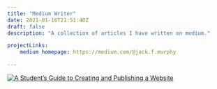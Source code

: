 ```yaml
---
title: "Medium Writer"
date: 2021-01-16T21:51:40Z
draft: false
description: "A collection of articles I have written on medium."

projectLinks: 
    medium homepage: https://medium.com/@jack.f.murphy

---
```


<a target="_blank" href="https://medium.com/@jack.f.murphy"><img src="https://github-readme-medium-recent-article.vercel.app/medium/@jack.f.murphy/0" alt="A Student’s Guide to Creating and Publishing a Website"/> </a>